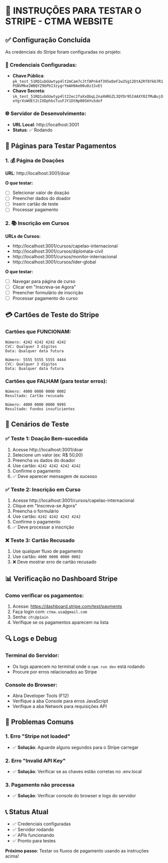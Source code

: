 # 🧪 INSTRUÇÕES PARA TESTAR O STRIPE - CTMA WEBSITE

## ✅ Configuração Concluída

As credenciais do Stripe foram configuradas no projeto:

### 🔑 Credenciais Configuradas:
- **Chave Pública**: `pk_test_51RQ1ubGUwtyp4lt2mCam7cJtfAPnk4f395eDeF2w3Sg12DtA2Rf8Ykb7R1PGNVMke2WBQYZ9bPbI3zygrYmAH9Ae00u0z1SvEt`
- **Chave Secreta**: `sk_test_51RQ1ubGUwtyp4lt22ec2faXxQbqL2naXHRGZL3QYDr95I4AXY027MuBujOoYgrXsWdEt2cIXDphbsTusFJY1DtNp00SmYuSdof`

### 🌐 Servidor de Desenvolvimento:
- **URL Local**: http://localhost:3001
- **Status**: ✅ Rodando

## 🎯 Páginas para Testar Pagamentos

### 1. 💰 Página de Doações
**URL**: http://localhost:3001/doar

**O que testar:**
- [ ] Selecionar valor de doação
- [ ] Preencher dados do doador
- [ ] Inserir cartão de teste
- [ ] Processar pagamento

### 2. 📚 Inscrição em Cursos
**URLs de Cursos:**
- http://localhost:3001/cursos/capelao-internacional
- http://localhost:3001/cursos/diplomata-civil
- http://localhost:3001/cursos/monitor-internacional
- http://localhost:3001/cursos/lider-global

**O que testar:**
- [ ] Navegar para página de curso
- [ ] Clicar em "Inscreva-se Agora"
- [ ] Preencher formulário de inscrição
- [ ] Processar pagamento do curso

## 💳 Cartões de Teste do Stripe

### Cartões que FUNCIONAM:
```
Número: 4242 4242 4242 4242
CVC: Qualquer 3 dígitos
Data: Qualquer data futura
```

```
Número: 5555 5555 5555 4444
CVC: Qualquer 3 dígitos  
Data: Qualquer data futura
```

### Cartões que FALHAM (para testar erros):
```
Número: 4000 0000 0000 0002
Resultado: Cartão recusado
```

```
Número: 4000 0000 0000 9995
Resultado: Fundos insuficientes
```

## 🧪 Cenários de Teste

### ✅ Teste 1: Doação Bem-sucedida
1. Acesse http://localhost:3001/doar
2. Selecione um valor (ex: R$ 50,00)
3. Preencha os dados do doador
4. Use cartão: `4242 4242 4242 4242`
5. Confirme o pagamento
6. ✅ Deve aparecer mensagem de sucesso

### ✅ Teste 2: Inscrição em Curso
1. Acesse http://localhost:3001/cursos/capelao-internacional
2. Clique em "Inscreva-se Agora"
3. Preencha o formulário
4. Use cartão: `4242 4242 4242 4242`
5. Confirme o pagamento
6. ✅ Deve processar a inscrição

### ❌ Teste 3: Cartão Recusado
1. Use qualquer fluxo de pagamento
2. Use cartão: `4000 0000 0000 0002`
3. ❌ Deve mostrar erro de cartão recusado

## 📊 Verificação no Dashboard Stripe

### Como verificar os pagamentos:
1. Acesse: https://dashboard.stripe.com/test/payments
2. Faça login com: `ctma.usa@gmail.com`
3. Senha: `ch\@p1ain`
4. Verifique se os pagamentos aparecem na lista

## 🔍 Logs e Debug

### Terminal do Servidor:
- Os logs aparecem no terminal onde o `npm run dev` está rodando
- Procure por erros relacionados ao Stripe

### Console do Browser:
- Abra Developer Tools (F12)
- Verifique a aba Console para erros JavaScript
- Verifique a aba Network para requisições API

## 🚨 Problemas Comuns

### 1. Erro "Stripe not loaded"
- ✅ **Solução**: Aguarde alguns segundos para o Stripe carregar

### 2. Erro "Invalid API Key"
- ✅ **Solução**: Verificar se as chaves estão corretas no .env.local

### 3. Pagamento não processa
- ✅ **Solução**: Verificar console do browser e logs do servidor

## 📞 Status Atual

- ✅ Credenciais configuradas
- ✅ Servidor rodando
- ✅ APIs funcionando
- ✅ Pronto para testes

**Próximo passo**: Testar os fluxos de pagamento usando as instruções acima!
